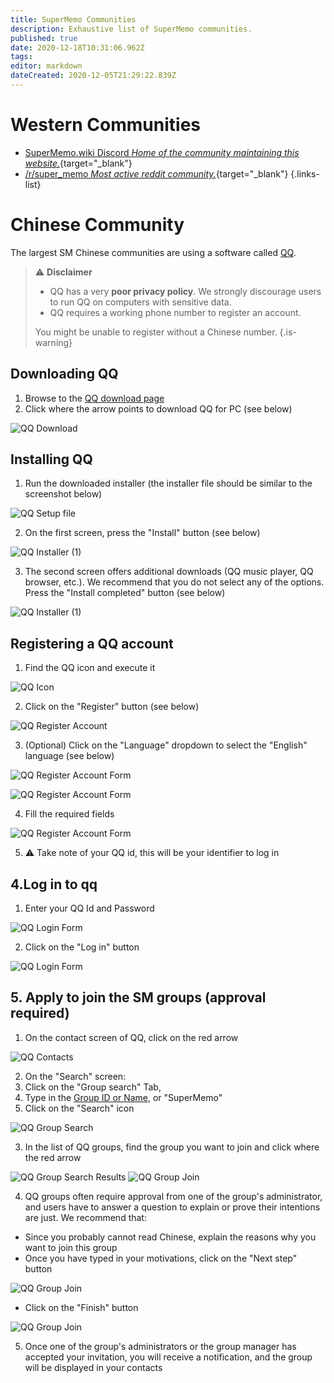 ```yaml
---
title: SuperMemo Communities
description: Exhaustive list of SuperMemo communities.
published: true
date: 2020-12-18T10:31:06.962Z
tags: 
editor: markdown
dateCreated: 2020-12-05T21:29:22.839Z
---
```


# Western Communities

- [<span class="mdi mdi-discord mr-1"></span> SuperMemo.wiki Discord *Home of the community maintaining this website.*](https://discord.gg/vUQhqCT){target="_blank"}
- [<span style="color: #FF4500;" class="mdi mdi-reddit mr-1"></span> /r/super_memo *Most active reddit community.*](https://github.com/supermemo/awesome-supermemo){target="_blank"}
{.links-list}

# Chinese Community

The largest SM Chinese communities are using a software called [QQ](https://en.wikipedia.org/wiki/Tencent_QQ).

> ⚠️ **Disclaimer**
> - QQ has a very **poor privacy policy**. We strongly discourage users to run QQ on computers with sensitive data.
> - QQ requires a working phone number to register an account.
> 
> You might be unable to register without a Chinese number.
{.is-warning}

## Downloading QQ

1. Browse to the [QQ download page](https://im.qq.com/pcqq/)
2. Click where the arrow points to download QQ for PC (see below)

![QQ Download](/communities/chinese/communities-chinese-qq-download.png)

## Installing QQ

1. Run the downloaded installer (the installer file should be similar to the screenshot below)

![QQ Setup file](/communities/chinese/communities-chinese-qq-downloaded-file.png)

2. On the first screen, press the "Install" button (see below)

![QQ Installer (1)](/communities/chinese/communities-chinese-qq-installer-1.png)

3. The second screen offers additional downloads (QQ music player, QQ browser, etc.). We recommend that you do not select any of the options. Press the "Install completed" button (see below)

![QQ Installer (1)](/communities/chinese/communities-chinese-qq-installer-2.png)

## Registering a QQ account

1. Find the QQ icon and execute it

![QQ Icon](/communities/chinese/communities-chinese-qq-icon.png)

2. Click on the "Register" button (see below)

![QQ Register Account](/communities/chinese/communities-chinese-qq-register.png)

3. (Optional) Click on the "Language" dropdown to select the "English" language (see below)

![QQ Register Account Form](/communities/chinese/communities-chinese-qq-register-1.png)

![QQ Register Account Form](/communities/chinese/communities-chinese-qq-register-2.png)

4. Fill the required fields

![QQ Register Account Form](/communities/chinese/communities-chinese-qq-register-3.png)

5. ⚠️ Take note of your QQ id, this will be your identifier to log in

## 4.Log in to qq

1. Enter your QQ Id and Password

![QQ Login Form](/communities/chinese/communities-chinese-qq-login-1.png)

2. Click on the "Log in" button

![QQ Login Form](/communities/chinese/communities-chinese-qq-login-2.png)

## 5. Apply to join the SM groups (approval required)

1. On the contact screen of QQ, click on the red arrow

![QQ Contacts](/communities/chinese/communities-chinese-qq-contact-screen.png)

2. On the "Search" screen:
  1. Click on the "Group search" Tab,
  2. Type in the [Group ID or Name](https://github.com/supermemo/Issues/issues/28), or "SuperMemo"
  3. Click on the "Search" icon

![QQ Group Search](/communities/chinese/communities-chinese-qq-search.png)

3. In the list of QQ groups, find the group you want to join and click where the red arrow

![QQ Group Search Results](/communities/chinese/communities-chinese-qq-search-result.png)
![QQ Group Join](/communities/chinese/communities-chinese-qq-group-join-1.png)

4. QQ groups often require approval from one of the group's administrator, and users have to answer a question to explain or prove their intentions are just. We recommend that:
  - Since you probably cannot read Chinese, explain the reasons why you want to join this group
  - Once you have typed in your motivations, click on the "Next step" button 

![QQ Group Join](/communities/chinese/communities-chinese-qq-group-join-2.png)

  - Click on the "Finish" button

![QQ Group Join](/communities/chinese/communities-chinese-qq-group-join-3.png)

5. Once one of the group's administrators or the group manager has accepted your invitation, you will receive a notification, and the group will be displayed in your contacts
